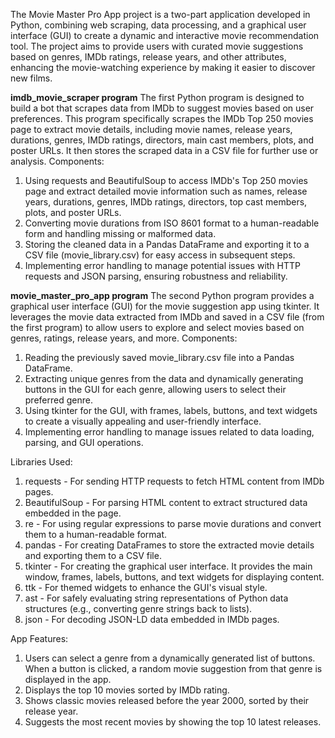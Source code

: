 The Movie Master Pro App project is a two-part application developed in Python, combining web scraping, data processing, and a graphical user interface (GUI) to create a dynamic and interactive movie recommendation tool. The project aims to provide users with curated movie suggestions based on genres, IMDb ratings, release years, and other attributes, enhancing the movie-watching experience by making it easier to discover new films.

**imdb_movie_scraper program**
The first Python program is designed to build a bot that scrapes data from IMDb to suggest movies based on user preferences. This program specifically scrapes the IMDb Top 250 movies page to extract movie details, including movie names, release years, durations, genres, IMDb ratings, directors, main cast members, plots, and poster URLs. It then stores the scraped data in a CSV file for further use or analysis.
Components:
1. Using requests and BeautifulSoup to access IMDb's Top 250 movies page and extract detailed movie information such as names, release years, durations, genres, IMDb ratings, directors, top cast members, plots, and poster URLs.
2. Converting movie durations from ISO 8601 format to a human-readable form and handling missing or malformed data.
3. Storing the cleaned data in a Pandas DataFrame and exporting it to a CSV file (movie_library.csv) for easy access in subsequent steps.
4. Implementing error handling to manage potential issues with HTTP requests and JSON parsing, ensuring robustness and reliability.

**movie_master_pro_app program**
The second Python program provides a graphical user interface (GUI) for the movie suggestion app using tkinter. It leverages the movie data extracted from IMDb and saved in a CSV file (from the first program) to allow users to explore and select movies based on genres, ratings, release years, and more.
Components:
1. Reading the previously saved movie_library.csv file into a Pandas DataFrame.
2. Extracting unique genres from the data and dynamically generating buttons in the GUI for each genre, allowing users to select their preferred genre.
3. Using tkinter for the GUI, with frames, labels, buttons, and text widgets to create a visually appealing and user-friendly interface.
4. Implementing error handling to manage issues related to data loading, parsing, and GUI operations.

Libraries Used: 
1. requests - For sending HTTP requests to fetch HTML content from IMDb pages.
2. BeautifulSoup - For parsing HTML content to extract structured data embedded in the page.
3. re - For using regular expressions to parse movie durations and convert them to a human-readable format.
4. pandas - For creating DataFrames to store the extracted movie details and exporting them to a CSV file.
5. tkinter - For creating the graphical user interface. It provides the main window, frames, labels, buttons, and text widgets for displaying content.
6. ttk  - For themed widgets to enhance the GUI's visual style.
7. ast - For safely evaluating string representations of Python data structures (e.g., converting genre strings back to lists).
8. json - For decoding JSON-LD data embedded in IMDb pages.

App Features:
1. Users can select a genre from a dynamically generated list of buttons. When a button is clicked, a random movie suggestion from that genre is displayed in the app.
2. Displays the top 10 movies sorted by IMDb rating.
3. Shows classic movies released before the year 2000, sorted by their release year.
4. Suggests the most recent movies by showing the top 10 latest releases.
